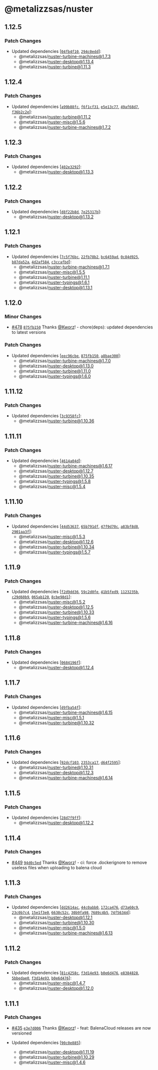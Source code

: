 # @metalizzsas/nuster

## 1.12.5

### Patch Changes

- Updated dependencies [[`04fb4f10`](https://github.com/metalizzsas/NusterKit/commit/04fb4f10fcb2aa34b5dcac96884e4ed72f764e02), [`294c0edd`](https://github.com/metalizzsas/NusterKit/commit/294c0edd3b9559100e24efc2138be85b86bd98eb)]:
  - @metalizzsas/nuster-turbine-machines@1.7.3
  - @metalizzsas/nuster-desktop@1.13.4
  - @metalizzsas/nuster-turbine@1.11.3

## 1.12.4

### Patch Changes

- Updated dependencies [[`a99b88fc`](https://github.com/metalizzsas/NusterKit/commit/a99b88fc8049c6643bda6822e5929a4f5ec7e3c2), [`f6f1cf31`](https://github.com/metalizzsas/NusterKit/commit/f6f1cf31adb1eb71dbae385a26c648a253da9b88), [`e5e13c77`](https://github.com/metalizzsas/NusterKit/commit/e5e13c779665d508ea733a5f2f252f23996e622c), [`49af68d7`](https://github.com/metalizzsas/NusterKit/commit/49af68d7ab0ce5ab2d91d42927a5a2d31b8ec985), [`f36b2c2e`](https://github.com/metalizzsas/NusterKit/commit/f36b2c2e98c589d6021e01f651a87ef565eca8b5)]:
  - @metalizzsas/nuster-turbine@1.11.2
  - @metalizzsas/nuster-misc@1.5.6
  - @metalizzsas/nuster-turbine-machines@1.7.2

## 1.12.3

### Patch Changes

- Updated dependencies [[`402e3292`](https://github.com/metalizzsas/NusterKit/commit/402e3292756383c2458a8e4f85ec5e3e5b755eda)]:
  - @metalizzsas/nuster-desktop@1.13.3

## 1.12.2

### Patch Changes

- Updated dependencies [[`d8f22b8d`](https://github.com/metalizzsas/NusterKit/commit/d8f22b8dfc2462e71032b3eff1ab1f4fa7221e21), [`7e25317b`](https://github.com/metalizzsas/NusterKit/commit/7e25317b5418411ace9e5bf7e13bede5ae85dbef)]:
  - @metalizzsas/nuster-desktop@1.13.2

## 1.12.1

### Patch Changes

- Updated dependencies [[`7c5f76bc`](https://github.com/metalizzsas/NusterKit/commit/7c5f76bc8c764cdf58638f571ff25bf731343f24), [`22fb78b2`](https://github.com/metalizzsas/NusterKit/commit/22fb78b2b9755cbbbaeb0aa6af347dc18dd99085), [`bc6459ad`](https://github.com/metalizzsas/NusterKit/commit/bc6459add6c61295233d80c58d022787aac0ad52), [`0c84d925`](https://github.com/metalizzsas/NusterKit/commit/0c84d9257f243d91817fd8a7365c968417fba77f), [`b87da52a`](https://github.com/metalizzsas/NusterKit/commit/b87da52ac89122aa9e3780136c7c34ca77f9460e), [`4d2af584`](https://github.com/metalizzsas/NusterKit/commit/4d2af584d37a99148e9049412dac8ed00775433a), [`c3ccafbd`](https://github.com/metalizzsas/NusterKit/commit/c3ccafbd5f41baffd8ff0263df5ccae075fe0a2b)]:
  - @metalizzsas/nuster-turbine-machines@1.7.1
  - @metalizzsas/nuster-misc@1.5.5
  - @metalizzsas/nuster-turbine@1.11.1
  - @metalizzsas/nuster-typings@1.6.1
  - @metalizzsas/nuster-desktop@1.13.1

## 1.12.0

### Minor Changes

- [#478](https://github.com/metalizzsas/NusterKit/pull/478) [`875fb150`](https://github.com/metalizzsas/NusterKit/commit/875fb150a91c442d67e48e07696b982dccd6a0bf) Thanks [@Kworz](https://github.com/Kworz)! - chore(deps): updated dependencies to latest versions

### Patch Changes

- Updated dependencies [[`eec96cbe`](https://github.com/metalizzsas/NusterKit/commit/eec96cbe028455748f5cd7952199f302249e051f), [`875fb150`](https://github.com/metalizzsas/NusterKit/commit/875fb150a91c442d67e48e07696b982dccd6a0bf), [`a8bae300`](https://github.com/metalizzsas/NusterKit/commit/a8bae300d31820052a926d927b4e792984da7898)]:
  - @metalizzsas/nuster-turbine-machines@1.7.0
  - @metalizzsas/nuster-desktop@1.13.0
  - @metalizzsas/nuster-turbine@1.11.0
  - @metalizzsas/nuster-typings@1.6.0

## 1.11.12

### Patch Changes

- Updated dependencies [[`3c9358fc`](https://github.com/metalizzsas/NusterKit/commit/3c9358fc678a373b974a604f6efcd90eee0a379d)]:
  - @metalizzsas/nuster-turbine@1.10.36

## 1.11.11

### Patch Changes

- Updated dependencies [[`4614a04d`](https://github.com/metalizzsas/NusterKit/commit/4614a04d1fc1d4751b6fb4029f60aaceaa99140a)]:
  - @metalizzsas/nuster-turbine-machines@1.6.17
  - @metalizzsas/nuster-desktop@1.12.7
  - @metalizzsas/nuster-turbine@1.10.35
  - @metalizzsas/nuster-typings@1.5.8
  - @metalizzsas/nuster-misc@1.5.4

## 1.11.10

### Patch Changes

- Updated dependencies [[`44d53637`](https://github.com/metalizzsas/NusterKit/commit/44d53637d13ff122d199ea396e06e0db6faccc27), [`65b791df`](https://github.com/metalizzsas/NusterKit/commit/65b791dfff39724ce29335f7331f3a29d3ca8352), [`47f9d70c`](https://github.com/metalizzsas/NusterKit/commit/47f9d70cf8acf04b8aab73ebccc5439151e70e84), [`a83bf8d8`](https://github.com/metalizzsas/NusterKit/commit/a83bf8d8d4e2a874f244fc6ad95f0e550990643e), [`2901aa3f`](https://github.com/metalizzsas/NusterKit/commit/2901aa3ff3961da7473c949f3d560e17f4f33673)]:
  - @metalizzsas/nuster-misc@1.5.3
  - @metalizzsas/nuster-desktop@1.12.6
  - @metalizzsas/nuster-turbine@1.10.34
  - @metalizzsas/nuster-typings@1.5.7

## 1.11.9

### Patch Changes

- Updated dependencies [[`f2d9dd36`](https://github.com/metalizzsas/NusterKit/commit/f2d9dd3656ba4c48d53bef5976f9c8602424d308), [`59c2d0fe`](https://github.com/metalizzsas/NusterKit/commit/59c2d0fef7bbd3c2bc6c107f721a02736acd96e2), [`41b5fed9`](https://github.com/metalizzsas/NusterKit/commit/41b5fed99451246775f9da0e5d419421188ee83a), [`1123235b`](https://github.com/metalizzsas/NusterKit/commit/1123235b82fa1bf1f193902d70d707b6908b69cb), [`c29d60b9`](https://github.com/metalizzsas/NusterKit/commit/c29d60b955fbe84000d9ac41151482f07e78de5e), [`065ab120`](https://github.com/metalizzsas/NusterKit/commit/065ab120d75aa0c00ef0004c25d7a8d900db8b7a), [`8cbe98d1`](https://github.com/metalizzsas/NusterKit/commit/8cbe98d12cb320b24004112d8cbbcee41cc48671)]:
  - @metalizzsas/nuster-misc@1.5.2
  - @metalizzsas/nuster-desktop@1.12.5
  - @metalizzsas/nuster-turbine@1.10.33
  - @metalizzsas/nuster-typings@1.5.6
  - @metalizzsas/nuster-turbine-machines@1.6.16

## 1.11.8

### Patch Changes

- Updated dependencies [[`0684196f`](https://github.com/metalizzsas/NusterKit/commit/0684196fedb0c9118bf95d78edf272f3de977e54)]:
  - @metalizzsas/nuster-desktop@1.12.4

## 1.11.7

### Patch Changes

- Updated dependencies [[`d9fba54f`](https://github.com/metalizzsas/NusterKit/commit/d9fba54faade92d8c9f482c4ebc008a68e1f2222)]:
  - @metalizzsas/nuster-turbine-machines@1.6.15
  - @metalizzsas/nuster-misc@1.5.1
  - @metalizzsas/nuster-turbine@1.10.32

## 1.11.6

### Patch Changes

- Updated dependencies [[`92dcf103`](https://github.com/metalizzsas/NusterKit/commit/92dcf1033d14a3a918427806359b3bc361cd5cae), [`2353ca17`](https://github.com/metalizzsas/NusterKit/commit/2353ca176bdf92ff03ada657cdaeaf53846bf54f), [`d64f2595`](https://github.com/metalizzsas/NusterKit/commit/d64f2595970952bde06707b858d7e537bbdcf795)]:
  - @metalizzsas/nuster-turbine@1.10.31
  - @metalizzsas/nuster-desktop@1.12.3
  - @metalizzsas/nuster-turbine-machines@1.6.14

## 1.11.5

### Patch Changes

- Updated dependencies [[`28d7f9ff`](https://github.com/metalizzsas/NusterKit/commit/28d7f9ff4bf1700dc349857f21c3fe9577695a31)]:
  - @metalizzsas/nuster-desktop@1.12.2

## 1.11.4

### Patch Changes

- [#449](https://github.com/metalizzsas/NusterKit/pull/449) [`94d0c5ed`](https://github.com/metalizzsas/NusterKit/commit/94d0c5edccc89dd10f95f6e2d874ca2df6e987b9) Thanks [@Kworz](https://github.com/Kworz)! - ci: force .dockerignore to remove useless files when uploading to balena cloud

## 1.11.3

### Patch Changes

- Updated dependencies [[`dd2614ac`](https://github.com/metalizzsas/NusterKit/commit/dd2614aca055c45068f28e2a67dc8b0d7e1b9261), [`44c0abb0`](https://github.com/metalizzsas/NusterKit/commit/44c0abb02554a8b1ea5ffc02e3a9665a61f7e00d), [`172ca476`](https://github.com/metalizzsas/NusterKit/commit/172ca476dbf55352ebe08dc68f0e48f42b106b03), [`d73a60c9`](https://github.com/metalizzsas/NusterKit/commit/d73a60c9dc4a9713982c3a1d30a60f1d9cb8ee0c), [`23c0b7c4`](https://github.com/metalizzsas/NusterKit/commit/23c0b7c46e975095f8ffa48b7db02ee84cb83401), [`15e1f3e0`](https://github.com/metalizzsas/NusterKit/commit/15e1f3e0f062e4f1331a883c53721055e0726fed), [`6630c52c`](https://github.com/metalizzsas/NusterKit/commit/6630c52c68e360399d5c13daffefa1b40af6310a), [`30b9fa98`](https://github.com/metalizzsas/NusterKit/commit/30b9fa9880d03c4579e7a6027e1de83cadb76bb2), [`7689c4b5`](https://github.com/metalizzsas/NusterKit/commit/7689c4b575c505c761569ff44d43e486f35e7c0b), [`74f56344`](https://github.com/metalizzsas/NusterKit/commit/74f56344822171bd5f7b7596cd7eee9538c1fbcd)]:
  - @metalizzsas/nuster-desktop@1.12.1
  - @metalizzsas/nuster-turbine@1.10.30
  - @metalizzsas/nuster-misc@1.5.0
  - @metalizzsas/nuster-turbine-machines@1.6.13

## 1.11.2

### Patch Changes

- Updated dependencies [[`81c4258c`](https://github.com/metalizzsas/NusterKit/commit/81c4258c2164524f84c8f5eb3a14b0e1e2f604f7), [`f3d14e93`](https://github.com/metalizzsas/NusterKit/commit/f3d14e93280d4d82e28182683790543a492559cd), [`b0e6d476`](https://github.com/metalizzsas/NusterKit/commit/b0e6d47650ce4088dbbf52d6d9af0cdbd6391d30), [`e8384828`](https://github.com/metalizzsas/NusterKit/commit/e838482886f2c31039148fe7e31662b015db3d64), [`5bbedae0`](https://github.com/metalizzsas/NusterKit/commit/5bbedae0c11c93016e331d5c9e88a32e2163b2c6), [`f3d14e93`](https://github.com/metalizzsas/NusterKit/commit/f3d14e93280d4d82e28182683790543a492559cd), [`b0e6d476`](https://github.com/metalizzsas/NusterKit/commit/b0e6d47650ce4088dbbf52d6d9af0cdbd6391d30)]:
  - @metalizzsas/nuster-misc@1.4.7
  - @metalizzsas/nuster-desktop@1.12.0

## 1.11.1

### Patch Changes

- [#435](https://github.com/metalizzsas/NusterKit/pull/435) [`e3e7d006`](https://github.com/metalizzsas/NusterKit/commit/e3e7d0064bbdc0e9083b3c31f6961ad40bf0be8f) Thanks [@Kworz](https://github.com/Kworz)! - feat: BalenaCloud releases are now versioned

- Updated dependencies [[`90c0e885`](https://github.com/metalizzsas/NusterKit/commit/90c0e885fd4733708a81017e0df2077124efc423)]:
  - @metalizzsas/nuster-desktop@1.11.19
  - @metalizzsas/nuster-turbine@1.10.29
  - @metalizzsas/nuster-misc@1.4.6
